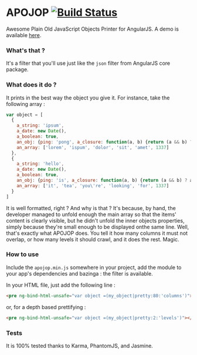APOJOP [![Build Status](https://travis-ci.org/lorem--ipsum/apojop.png?branch=master)](https://travis-ci.org/lorem--ipsum/apojop)
=============

Awesome Plain Old JavaScript Objects Printer for AngularJS. A demo is available [here](http://lorem--ipsum.github.io/apojop/).

### What's that ? ###
It's a filter that you'll use just like the `json` filter from AngularJS core package.

### What does it do ? ###
It prints in the best way the object you give it. For instance, take the following array :
```js
var object = [
  {
    a_string: 'ipsum',
    a_date: new Date(),
    a_boolean: true,
    an_obj: {ping: 'pong', a_closure: function(a, b) {return (a && b) ? a + b : NaN;}},
    an_array: ['lorem', 'ispum', 'dolor', 'sit', 'amet', 1337]
  },
  {
    a_string: 'hello',
    a_date: new Date(),
    a_boolean: true,
    an_obj: {ping: 'is', a_closure: function(a, b) {return (a && b) ? a + b : NaN;}},
    an_array: ['it', 'tea', 'you\'re', 'looking', 'for', 1337]
  }
]
```

It is well formatted, right ? And why is that ? It's because, by hand, the developer managed to unfold enough the main array so that the items' content is clearly visible, but he didn't unfold the inner objects properties, simply because they're small enough to be displayed onthe same line. Well, that's exactly what APOJOP does. You tell it how many columns it must not overlap, or how many levels it should crawl, and it does the rest. Magic.

### How to use ###
Include the `apojop.min.js` somewhere in your project, add the module to your app's dependencies and bazinga : the filter is available.

In your HTML file, just add the following line :
```html
<pre ng-bind-html-unsafe="var object =(my_object|pretty:80:'columns')"></pre>
```

or, for a depth based prettifying :
```html
<pre ng-bind-html-unsafe="var object =(my_object|pretty:2:'levels')"></pre>
```

### Tests ###
It is 100% tested thanks to Karma, PhantomJS, and Jasmine.

